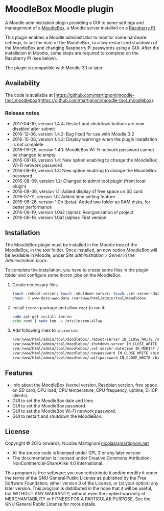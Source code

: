 # MoodleBox Moodle plugin

A Moodle administration plugin providing a GUI to some settings and management of a [MoodleBox](https://moodlebox.net/), a Moodle server installed on a [Raspberry Pi](http://www.raspberrypi.org/).

This plugin enables a Moodle administrator to monitor some hardware settings, to set the date of the MoodleBox, to allow restart and shutdown of the MoodleBox and changing Raspberry Pi passwords using a GUI. After the installation in Moodle, some steps are required to complete on the Raspberry Pi (see below).

The plugin is compatible with Moodle 3.1 or later.

## Availability

The code is available at [https://github.com/martignoni/moodle-tool_moodlebox](https://github.com/martignoni/moodle-tool_moodlebox).

### Release notes

* 2017-04-10, version 1.4.4: Restart and shutdown buttons are now disabled after submit
* 2016-12-06, version 1.4.3: Bug fixed for use with Moodle 3.2
* 2016-10-08, version 1.4.2: Display warnings when the plugin installation is not complete
* 2016-09-25, version 1.4.1: MoodleBox Wi-Fi network password cannot be changed to empty
* 2016-09-18, version 1.4: New option enabling to change the MoodleBox Wi-Fi network password
* 2016-09-10, version 1.3: New option enabling to change the MoodleBox password
* 2016-08-09, version 1.2: Changed to admin tool plugin (from local plugin)
* 2016-08-06, version 1.1: Added display of free space on SD card
* 2016-07-11, version 1.0: Added time setting feature
* 2016-06-26, version 1.0b (beta): Added two folder as RAM disks, for better performance
* 2016-06-19, version 1.0a2 (alpha): Reorganisation of project
* 2016-06-16, version 1.0a1 (alpha): First version

## Installation

The MoodleBox plugin must be installed in the Moodle tree of the MoodleBox, in the _tool_ folder. Once installed, an new option _MoodleBox_ will be available in Moodle, under _Site administration > Server_ in the _Administration_ block.

To complete the installation, you have to create some files in the plugin folder and configure some incron jobs on the MoodleBox.

1. Create necessary files
    ```bash
    touch .reboot-server; touch .shutdown-server; touch .set-server-datetime; touch .newpassword; touch .wifipassword
    chown -R www-data:www-data /var/www/html/admin/tool/moodlebox
    ```

1. Install `incron` package and allow `root` to run it:
    ```bash
    sudo apt-get install incron
    echo root | sudo tee -a /etc/incron.allow
    ```

1. Add following lines to `incrontab`:
    ```bash
    /var/www/html/admin/tool/moodlebox/.reboot-server IN_CLOSE_WRITE /sbin/shutdown -r now
    /var/www/html/admin/tool/moodlebox/.shutdown-server IN_CLOSE_WRITE /sbin/shutdown -h now
    /var/www/html/admin/tool/moodlebox/.set-server-datetime IN_MODIFY /bin/bash /var/www/html/admin/tool/moodlebox/.set-server-datetime
    /var/www/html/admin/tool/moodlebox/.newpassword IN_CLOSE_WRITE /bin/bash /var/www/html/admin/tool/moodlebox/bin/changepassword.sh
    /var/www/html/admin/tool/moodlebox/.wifipassword IN_CLOSE_WRITE /bin/bash /var/www/html/admin/tool/moodlebox/bin/setwifipassword.sh
    ```

## Features

* Info about the MoodleBox (kernel version, Raspbian version, free space on SD card, CPU load, CPU temperature, CPU frequency, uptime, DHCP clients).
* GUI to set the MoodleBox date and time.
* GUI to set the MoodleBox password.
* GUI to set the MoodleBox Wi-Fi network password.
* GUI to restart and shutdown the MoodleBox.

## License

Copyright © 2016 onwards, Nicolas Martignoni <nicolas@martignoni.net>

* All the source code is licensed under GPL 3 or any later version
* The documentation is licensed under Creative Commons Attribution-NonCommercial-ShareAlike 4.0 International.

This program is free software; you can redistribute it and/or modify it under the terms of the GNU General Public License as published by the Free Software Foundation; either version 3 of the License, or (at your option) any later version. This program is distributed in the hope that it will be useful, but WITHOUT ANY WARRANTY; without even the implied warranty of MERCHANTABILITY or FITNESS FOR A PARTICULAR PURPOSE. See the GNU General Public License for more details.


